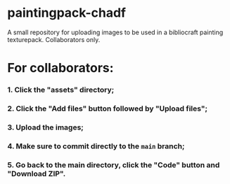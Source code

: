 # paintingpack-chadf
A small repository for uploading images to be used in a bibliocraft painting texturepack. Collaborators only.

# For collaborators:

### 1. Click the "assets" directory;
### 2. Click the "Add files" button followed by "Upload files";
### 3. Upload the images;
### 4. Make sure to commit directly to the `main` branch;
### 5. Go back to the main directory, click the "Code" button and "Download ZIP".
